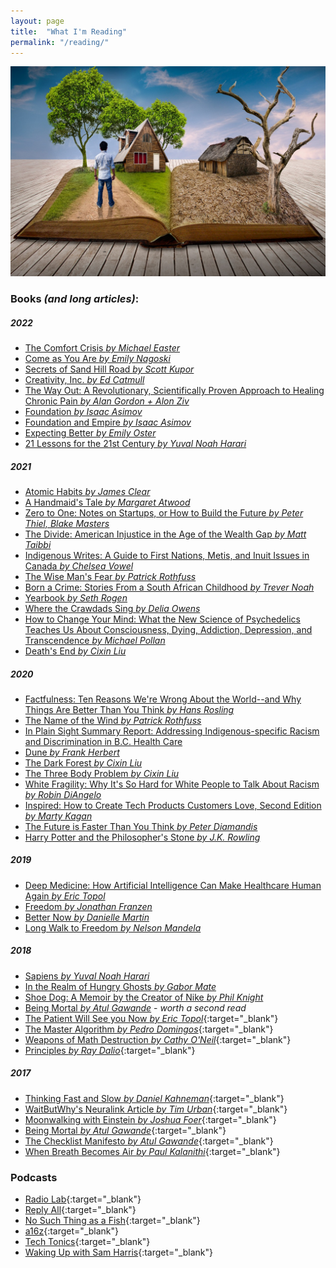 ```yaml
---
layout: page
title:  "What I'm Reading"
permalink: "/reading/"
---
```


![books](/assets/images/blog/reading.jpg)

### Books *(and long articles)*:  

##### 2022  
* [The Comfort Crisis *by Michael Easter*](https://www.goodreads.com/book/show/55120630-the-comfort-crisis)  
* [Come as You Are *by Emily Nagoski*](https://www.goodreads.com/book/show/22609341-come-as-you-are)  
* [Secrets of Sand Hill Road *by Scott Kupor*](https://www.goodreads.com/book/show/42348376-secrets-of-sand-hill-road?ac=1&from_search=true&qid=ymV0jWZQUf&rank=1)  
* [Creativity, Inc. *by Ed Catmull*](https://www.goodreads.com/book/show/18077903-creativity-inc)  
* [The Way Out: A Revolutionary, Scientifically Proven Approach to Healing Chronic Pain *by Alan Gordon + Alon Ziv*](https://www.goodreads.com/book/show/50021854-the-way-out)  
* [Foundation *by Isaac Asimov*](https://www.goodreads.com/book/show/29579.Foundation?ac=1&from_search=true&qid=glWk1B91RD&rank=1)  
* [Foundation and Empire *by Isaac Asimov*](https://www.goodreads.com/book/show29581.Foundation_and_Empire?ac=1&from_search=true&qid=hEb7gtySOk&rank=3)  
* [Expecting Better *by Emily Oster*](https://www.goodreads.com/book/show/16158576-expecting-better?ac=1&from_search=true&qid=uTBLxxtlVh&rank=1)  
* [21 Lessons for the 21st Century *by Yuval Noah Harari*](https://www.goodreads.com/book/show/38820046-21-lessons-for-the-21st-century)  

##### 2021  
* [Atomic Habits *by James Clear*](https://www.goodreads.com/book/show/40121378-atomic-habits?ac=1&from_search=true&qid=RWrCuHpbsl&rank=1)  
* [A Handmaid's Tale *by Margaret Atwood*](https://www.goodreads.com/book/show/38447.The_Handmaid_s_Tale?ac=1&from_search=true&qid=bjd2kaOFfJ&rank=1)  
* [Zero to One: Notes on Startups, or How to Build the Future *by Peter Thiel, Blake Masters*](https://www.goodreads.com/book/show/18050143-zero-to-one)  
* [The Divide: American Injustice in the Age of the Wealth Gap *by Matt Taibbi*](https://www.goodreads.com/book/show/17834864-the-divide)  
* [Indigenous Writes: A Guide to First Nations, Metis, and Inuit Issues in Canada *by Chelsea Vowel*](https://www.goodreads.com/en/book/show/30181589)  
* [The Wise Man's Fear *by Patrick Rothfuss*](https://www.goodreads.com/book/show/1215032.The_Wise_Man_s_Fear)  
* [Born a Crime: Stories From a South African Childhood *by Trever Noah*](https://www.goodreads.com/book/show/29780253-born-a-crime)  
* [Yearbook *by Seth Rogen*](https://www.goodreads.com/book/show/44678031-yearbook)  
* [Where the Crawdads Sing *by Delia Owens*](https://www.goodreads.com/book/show/36809135-where-the-crawdads-sing)   
* [How to Change Your Mind: What the New Science of Psychedelics Teaches Us About Consciousness, Dying, Addiction, Depression, and Transcendence *by Michael Pollan*](https://www.amazon.ca/Change-Your-Mind-Consciousness-Transcendence/dp/1594204225)  
* [Death's End *by Cixin Liu*](https://www.amazon.ca/Deaths-End-Cixin-Liu/dp/0765377101)   

##### 2020
* [Factfulness: Ten Reasons We're Wrong About the World--and Why Things Are Better Than You Think *by Hans Rosling*](https://www.amazon.ca/s?k=factfulness&crid=3MJ5M1VQRSG23&sprefix=oat+milk+earths%2Caps%2C313&ref=nb_sb_ss_ts-a-p_3_15)   
* [The Name of the Wind *by Patrick Rothfuss*](https://www.amazon.ca/Name-Wind-Kingkiller-Chronicle-Day/dp/0756404746)  
* [In Plain Sight Summary Report: Addressing Indigenous-specific Racism and Discrimination in B.C. Health Care](https://engage.gov.bc.ca/app/uploads/sites/613/2020/11/In-Plain-Sight-Summary-Report.pdf)  
* [Dune *by Frank Herbert*](https://www.amazon.ca/Dune-Frank-Herbert/dp/0441172717)  
* [The Dark Forest *by Cixin Liu*](https://www.amazon.ca/Dark-Forest-Cixin-Liu/dp/0765386690/ref=pd_lpo_14_t_2/143-9840121-8386001?_encoding=UTF8&pd_rd_i=0765386690&pd_rd_r=089fc0b5-76dd-4907-addb-7cd6b276e2a6&pd_rd_w=hs6dg&pd_rd_wg=tlrFm&pf_rd_p=256a14b6-93bc-4bcd-9f68-aea60d2878b9&pf_rd_r=6CXXBWCF07ZAEFY507B0&psc=1&refRID=6CXXBWCF07ZAEFY507B0)  
* [The Three Body Problem *by Cixin Liu*](https://www.amazon.ca/Three-Body-Problem-Cixin-Liu/dp/0765377063)  
* [White Fragility: Why It's So Hard for White People to Talk About Racism *by Robin DiAngelo*](https://www.amazon.ca/White-Fragility-People-About-Racism/dp/0807047414)  
* [Inspired: How to Create Tech Products Customers Love, Second Edition *by Marty Kagan*](https://www.amazon.ca/INSPIRED-Create-Tech-Products-Customers-ebook/dp/B077NRB36N)  
* [The Future is Faster Than You Think *by Peter Diamandis*](https://www.amazon.ca/Future-Faster-Than-You-Think/dp/1982109661)  
* [Harry Potter and the Philosopher's Stone *by J.K. Rowling*](https://www.amazon.ca/Harry-Potter-Philosophers-Stone-Rowling/dp/1408855895)  

##### 2019
* [Deep Medicine: How Artificial Intelligence Can Make Healthcare Human Again *by Eric Topol*](https://www.amazon.ca/Deep-Medicine-Artificial-Intelligence-Healthcare/dp/1541644638)  
* [Freedom *by Jonathan Franzen*](https://www.amazon.ca/Freedom-Jonathan-Franzen/dp/1554688833)  
* [Better Now *by Danielle Martin*](https://www.amazon.ca/Better-Now-Improve-Health-Canadians/dp/0735232598)  
* [Long Walk to Freedom *by Nelson Mandela*](https://www.amazon.ca/Long-Walk-Freedom-Autobiography-Mandela/dp/0316548189/ref=sr_1_1?keywords=long+walk+to+freedom&qid=1561918294&s=gateway&sr=8-1)

##### 2018   

* [Sapiens *by Yuval Noah Harari*](https://www.amazon.com/Sapiens-Humankind-Yuval-Noah-Harari/dp/0062316095)  
* [In the Realm of Hungry Ghosts *by Gabor Mate*](https://www.amazon.ca/Realm-Hungry-Ghosts-Encounters-Addiction/dp/0676977413)
* [Shoe Dog: A Memoir by the Creator of Nike *by Phil Knight*](https://www.amazon.ca/Shoe-Dog-Memoir-Creator-Nike/dp/1501135910)
* [Being Mortal *by Atul Gawande*](http://atulgawande.com/book/being-mortal/) - *worth a second read*
* [The Patient Will See you Now *by Eric Topol*](https://www.goodreads.com/book/show/22825546-the-patient-will-see-you-now){:target="_blank"}
* [The Master Algorithm *by Pedro Domingos*](https://www.goodreads.com/book/show/24612233-the-master-algorithm){:target="_blank"}
* [Weapons of Math Destruction *by Cathy O'Neil*](https://www.goodreads.com/book/show/28186015-weapons-of-math-destruction){:target="_blank"}
* [Principles *by Ray Dalio*](https://www.goodreads.com/book/show/12935037-principles){:target="_blank"}

##### 2017  

* [Thinking Fast and Slow *by Daniel Kahneman*](https://www.goodreads.com/book/show/11468377-thinking-fast-and-slow){:target="_blank"}
* [WaitButWhy's Neuralink Article *by Tim Urban*](https://waitbutwhy.com/2017/04/neuralink.html){:target="_blank"}
* [Moonwalking with Einstein *by Joshua Foer*](https://www.goodreads.com/book/show/6346975-moonwalking-with-einstein){:target="_blank"}
* [Being Mortal *by Atul Gawande*](http://atulgawande.com/book/being-mortal/){:target="_blank"}
* [The Checklist Manifesto *by Atul Gawande*](http://atulgawande.com/book/the-checklist-manifesto/){:target="_blank"}  
* [When Breath Becomes Air *by Paul Kalanithi*](https://www.goodreads.com/book/show/25899336-when-breath-becomes-air){:target="_blank"}

### Podcasts  

* [Radio Lab](http://www.radiolab.org/){:target="_blank"}
* [Reply All](https://www.gimletmedia.com/reply-all){:target="_blank"}
* [No Such Thing as a Fish](http://qi.com/podcast/){:target="_blank"}
* [a16z](https://a16z.com/podcasts/){:target="_blank"}
* [Tech Tonics](http://connectedsocialmedia.com/category/tech-tonics/){:target="_blank"}
* [Waking Up with Sam Harris](https://samharris.org/podcast/){:target="_blank"}
